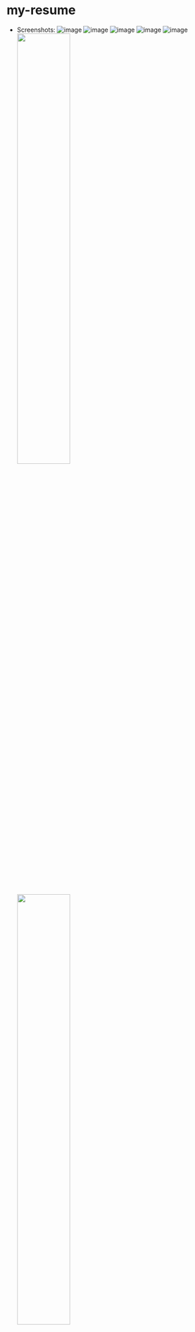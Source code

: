 # my-resume

* Screenshots:
  ![image](Screenshot_20250904_144708.png)
  ![image](Screenshot_20250904_144728.png)
  ![image](Screenshot_20250904_144736.png)
  ![image](Screenshot_20250904_144749.png)
  ![image](Screenshot_20250904_144820.png)
  <img src="Screenshot_20250904_144708.png" width="50%" />
  <img src="Screenshot_20250904_144728.png" width="50%" />
  <img src="Screenshot_20250904_144736.png" width="50%" />
  <img src="Screenshot_20250904_144749.png" width="50%" />
  <img src="Screenshot_20250904_144820.png" width="50%" />